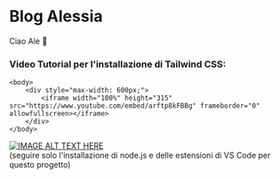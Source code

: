 ﻿# Blog Alessia
Ciao Ale 🌙

### Video Tutorial per l'installazione di Tailwind CSS:

<!DOCTYPE html>
    <body>
        <div style="max-width: 600px;">
            <iframe width="100%" height="315" src="https://www.youtube.com/embed/arftp8kFBBg" frameborder="0" allowfullscreen></iframe>
        </div>
    </body>
</html>

[![IMAGE ALT TEXT HERE](https://img.youtube.com/vi/arftp8kFBBg/0.jpg)](https://www.youtube.com/watch?v=arftp8kFBBg)  
(seguire solo l'installazione di node.js e delle estensioni di VS Code per questo progetto)
